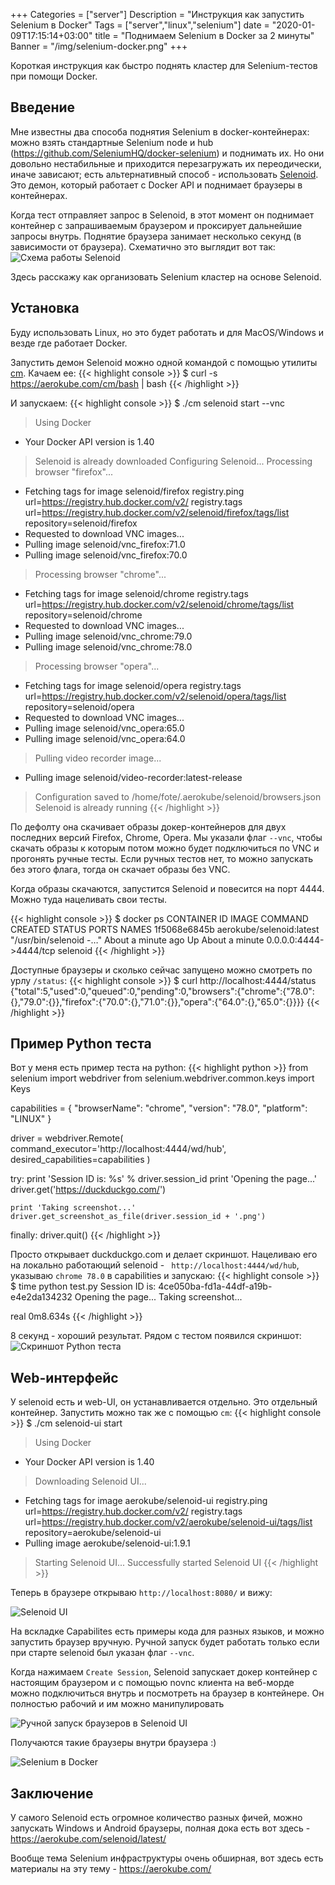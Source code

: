 +++
Categories = ["server"]
Description = "Инструкция как запустить Selenium в Docker"
Tags = ["server","linux","selenium"]
date = "2020-01-09T17:15:14+03:00"
title = "Поднимаем Selenium в Docker за 2 минуты"
Banner = "/img/selenium-docker.png"
+++

Короткая инструкция как быстро поднять кластер для Selenium-тестов при помощи Docker.
<!--more-->


## Введение

Мне известны два способа поднятия Selenium в docker-контейнерах: можно взять стандартные Selenium node и hub (https://github.com/SeleniumHQ/docker-selenium) и поднимать их. Но они довольно нестабильные и приходится перезагружать их переодически, иначе зависают; есть альтернативный способ - использовать [Selenoid](https://aerokube.com/selenoid). Это демон, который работает с Docker API и поднимает браузеры в контейнерах. 

Когда тест отправляет запрос в Selenoid, в этот момент он поднимает контейнер с запрашиваемым браузером и проксирует дальнейшие запросы внутрь. Поднятие браузера занимает несколько секунд (в зависимости от браузера). Схематично это выглядит вот так:
![Схема работы Selenoid](https://github.com/aerokube/selenoid/raw/master/docs/img/selenoid-animation.gif)


Здесь расскажу как организовать Selenium кластер на основе Selenoid.

## Установка

Буду использовать Linux, но это будет работать и для MacOS/Windows и везде где работает Docker. 

Запустить демон Selenoid можно одной командой с помощью утилиты [cm](https://aerokube.com/cm/latest/). Качаем ее:
{{< highlight console >}}
$ curl -s https://aerokube.com/cm/bash | bash
{{< /highlight >}}

И запускаем:
{{< highlight console >}}
$ ./cm selenoid start --vnc
> Using Docker
- Your Docker API version is 1.40
> Selenoid is already downloaded
> Configuring Selenoid...
> Processing browser "firefox"...
- Fetching tags for image selenoid/firefox
registry.ping url=https://registry.hub.docker.com/v2/
registry.tags url=https://registry.hub.docker.com/v2/selenoid/firefox/tags/list repository=selenoid/firefox
- Requested to download VNC images...
- Pulling image selenoid/vnc_firefox:71.0
- Pulling image selenoid/vnc_firefox:70.0
> Processing browser "chrome"...
- Fetching tags for image selenoid/chrome
registry.tags url=https://registry.hub.docker.com/v2/selenoid/chrome/tags/list repository=selenoid/chrome
- Requested to download VNC images...
- Pulling image selenoid/vnc_chrome:79.0
- Pulling image selenoid/vnc_chrome:78.0
> Processing browser "opera"...
- Fetching tags for image selenoid/opera
registry.tags url=https://registry.hub.docker.com/v2/selenoid/opera/tags/list repository=selenoid/opera
- Requested to download VNC images...
- Pulling image selenoid/vnc_opera:65.0
- Pulling image selenoid/vnc_opera:64.0
> Pulling video recorder image...
- Pulling image selenoid/video-recorder:latest-release
> Configuration saved to /home/fote/.aerokube/selenoid/browsers.json
> Selenoid is already running
{{< /highlight >}}

По дефолту она скачивает образы докер-контейнеров для двух последних версий Firefox, Chrome, Opera. Мы указали флаг ```--vnc```, чтобы скачать образы к которым потом можно будет подключиться по VNC и прогонять ручные тесты. Если ручных тестов нет, то можно запускать без этого флага, тогда он скачает образы без VNC.

Когда образы скачаются, запустится Selenoid и повесится на порт 4444. Можно туда нацеливать свои тесты.

{{< highlight console >}}
$ docker ps
CONTAINER ID        IMAGE                      COMMAND                  CREATED              STATUS              PORTS                    NAMES
1f5068e6845b        aerokube/selenoid:latest   "/usr/bin/selenoid -…"   About a minute ago   Up About a minute   0.0.0.0:4444->4444/tcp   selenoid
{{< /highlight >}}

Доступные браузеры и сколько сейчас запущено можно смотреть по урлу ```/status```:
{{< highlight console >}}
$ curl http://localhost:4444/status
{"total":5,"used":0,"queued":0,"pending":0,"browsers":{"chrome":{"78.0":{},"79.0":{}},"firefox":{"70.0":{},"71.0":{}},"opera":{"64.0":{},"65.0":{}}}}
{{< /highlight >}}

## Пример Python теста

Вот у меня есть пример теста на python:
{{< highlight python >}}
from selenium import webdriver
from selenium.webdriver.common.keys import Keys

capabilities = {
    "browserName": "chrome",
    "version": "78.0",
    "platform": "LINUX"
}

driver = webdriver.Remote(
    command_executor='http://localhost:4444/wd/hub',
    desired_capabilities=capabilities
)

try:
    print 'Session ID is: %s' % driver.session_id
    print 'Opening the page...'
    driver.get('https://duckduckgo.com/')

    print 'Taking screenshot...'
    driver.get_screenshot_as_file(driver.session_id + '.png')
finally:
    driver.quit()
{{< /highlight >}}

Просто открывает duckduckgo.com и делает скриншот. Нацеливаю его на локально работающий selenoid - ```
http://localhost:4444/wd/hub```, указываю ```chrome 78.0``` в capabilities и запускаю:
{{< highlight console >}}
$ time python test.py
Session ID is: 4ce050ba-fd1a-44df-a19b-e4e2da134232
Opening the page...
Taking screenshot...

real	0m8.634s
{{< /highlight >}}

8 секунд - хороший результат. Рядом с тестом появился скриншот:
![Скриншот Python теста](/img/selenium-docker4.png)


## Web-интерфейс

У selenoid есть и web-UI, он устанавливается отдельно. Это отдельный контейнер. Запустить можно так же с помощью ```cm```:
{{< highlight console >}}
$ ./cm selenoid-ui start
> Using Docker
- Your Docker API version is 1.40
> Downloading Selenoid UI...
- Fetching tags for image aerokube/selenoid-ui
registry.ping url=https://registry.hub.docker.com/v2/
registry.tags url=https://registry.hub.docker.com/v2/aerokube/selenoid-ui/tags/list repository=aerokube/selenoid-ui
- Pulling image aerokube/selenoid-ui:1.9.1
> Starting Selenoid UI...
> Successfully started Selenoid UI
{{< /highlight >}}

Теперь в браузере открываю ```http://localhost:8080/``` и вижу:

![Selenoid UI](/img/selenium-docker1.png)

На вскладке Capabilites есть примеры кода для разных языков, и можно запустить браузер вручную. Ручной запуск будет работать только если при старте selenoid был указан флаг ```--vnc```. 

Когда нажимаем ```Create Session```, Selenoid запускает докер контейнер с настоящим браузером и с помощью novnc клиента на веб-морде можно подключиться внутрь и посмотреть на браузер в контейнере. Он полностью рабочий и им можно манипулировать

![Ручной запуск браузеров в Selenoid UI](/img/selenium-docker2.png)

Получаются такие браузеры внутри браузера :)

![Selenium в Docker](/img/selenium-docker3.png)


## Заключение

У самого Selenoid есть огромное количество разных фичей, можно запускать Windows и Android браузеры, полная дока есть вот здесь - https://aerokube.com/selenoid/latest/

Вообще тема Selenium инфраструктуры очень обширная, вот здесь есть материалы на эту тему - https://aerokube.com/
